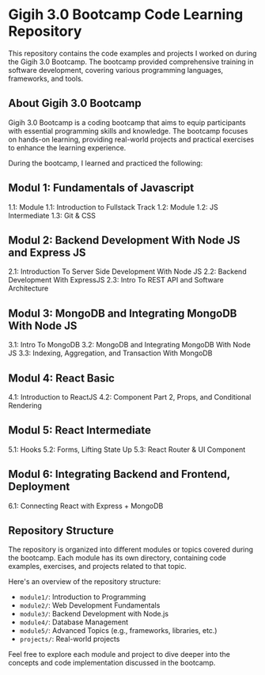 # Gigih 3.0 Bootcamp Code Learning Repository

This repository contains the code examples and projects I worked on during the Gigih 3.0 Bootcamp. The bootcamp provided comprehensive training in software development, covering various programming languages, frameworks, and tools.

## About Gigih 3.0 Bootcamp

Gigih 3.0 Bootcamp is a coding bootcamp that aims to equip participants with essential programming skills and knowledge. The bootcamp focuses on hands-on learning, providing real-world projects and practical exercises to enhance the learning experience.

During the bootcamp, I learned and practiced the following:

## Modul 1: Fundamentals of Javascript

1.1: Module 1.1: Introduction to Fullstack Track
1.2: Module 1.2: JS Intermediate
1.3: Git & CSS

## Modul 2: Backend Development With Node JS and Express JS

2.1: Introduction To Server Side Development With Node JS
2.2: Backend Development With ExpressJS
2.3: Intro To REST API and Software Architecture

## Modul 3: MongoDB and Integrating MongoDB With Node JS

3.1: Intro To MongoDB
3.2: MongoDB and Integrating MongoDB With Node JS
3.3: Indexing, Aggregation, and Transaction With MongoDB

## Modul 4: React Basic

4.1: Introduction to ReactJS
4.2: Component Part 2, Props, and Conditional Rendering

## Modul 5: React Intermediate

5.1: Hooks
5.2: Forms, Lifting State Up
5.3: React Router & UI Component

## Modul 6: Integrating Backend and Frontend, Deployment

6.1: Connecting React with Express + MongoDB

## Repository Structure

The repository is organized into different modules or topics covered during the bootcamp. Each module has its own directory, containing code examples, exercises, and projects related to that topic.

Here's an overview of the repository structure:

- `module1/`: Introduction to Programming
- `module2/`: Web Development Fundamentals
- `module3/`: Backend Development with Node.js
- `module4/`: Database Management
- `module5/`: Advanced Topics (e.g., frameworks, libraries, etc.)
- `projects/`: Real-world projects

Feel free to explore each module and project to dive deeper into the concepts and code implementation discussed in the bootcamp.
